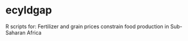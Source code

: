 # ecyldgap
R scripts for: Fertilizer and grain prices constrain food production in Sub-Saharan Africa
